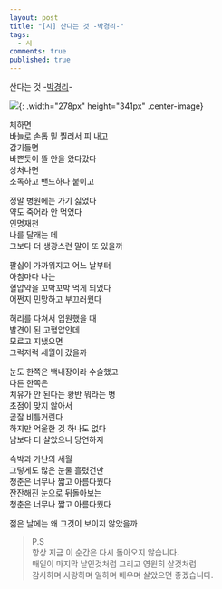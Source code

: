 ```yaml
---
layout: post
title: "[시] 산다는 것 -박경리-"
tags: 
  - 시
comments: true
published: true
---
```


산다는 것 -[박경리](https://namu.wiki/w/박경리)-

![](https://lh3.googleusercontent.com/lXY4sMCf25V3-cHLqRu4eEBVXYXhCnsNQd01Pz-5Xs3_G4HNyiw_4fEAod8MV0GkYJk1D9Y3NVz8POFNUMY=w1000-no-tmp.jpg){: .width="278px" height="341px" .center-image}

체하면<br/>
바늘로 손톱 밑 찔러서 피 내고<br/>
감기들면<br/>
바쁜듯이 뜰 안을 왔다갔다<br/>
상처나면<br/>
소독하고 밴드하나 붙이고<br/>

정말 병원에는 가기 싫었다<br/>
약도 죽어라 안 먹었다<br/>
인명재천<br/>
나를 달래는 데<br/>
그보다 더 생광스런 말이 또 있을까<br/>

팔십이 가까워지고 어느 날부터<br/>
아침마다 나는<br/>
혈압약을 꼬박꼬박 먹게 되었다<br/>
어쩐지 민망하고 부끄러웠다<br/>

허리를 다쳐서 입원했을 때<br/>
발견이 된 고혈압인데<br/>
모르고 지냈으면<br/>
그럭저럭 세월이 갔을까<br/>

눈도 한쪽은 백내장이라 수술했고<br/>
다른 한쪽은<br/>
치유가 안 된다는 황반 뭐라는 병<br/>
초점이 맞지 않아서<br/>
곧잘 비틀거린다<br/>
하지만 억울한 것 하나도 없다<br/>
남보다 더 살았으니 당연하지<br/>

속박과 가난의 세월<br/>
그렇게도 많은 눈물 흘렸건만<br/>
청춘은 너무나 짧고 아름다웠다<br/>
잔잔해진 눈으로 뒤돌아보는<br/>
청춘은 너무나 짧고 아름다웠다<br/>

젊은 날에는 왜 그것이 보이지 않았을까<br/>


> P.S<br/>
 항상 지금 이 순간은 다시 돌아오지 않습니다.<br/>
 매일이 마지막 날인것처럼 그리고 영원히 살것처럼<br/>
 감사하며 사랑하며 일하며 배우며 살았으면 좋겠습니다.